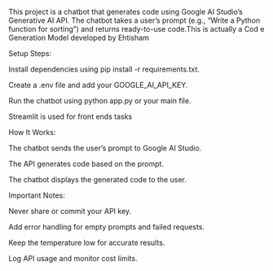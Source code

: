 This project is a chatbot that generates code using Google AI Studio’s Generative AI API. The chatbot takes a user’s prompt (e.g., “Write a Python function for sorting”) and returns ready-to-use code.This is actually a Cod e Generation Model developed by Ehtisham

Setup Steps:

Install dependencies using pip install -r requirements.txt.

Create a .env file and add your GOOGLE_AI_API_KEY.

Run the chatbot using python app.py or your main file.

Streamlit is used for front ends tasks

How It Works:

The chatbot sends the user’s prompt to Google AI Studio.

The API generates code based on the prompt.

The chatbot displays the generated code to the user.

Important Notes:

Never share or commit your API key.

Add error handling for empty prompts and failed requests.

Keep the temperature low for accurate results.

Log API usage and monitor cost limits.